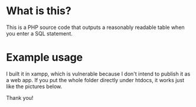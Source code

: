 # What is this?
This is a PHP source code that outputs a reasonably readable table when you enter a SQL statement.

# Example usage
I built it in xampp, which is vulnerable because I don't intend to publish it as a web app.
If you put the whole folder directly under htdocs, it works just like the pictures below.



Thank you!
